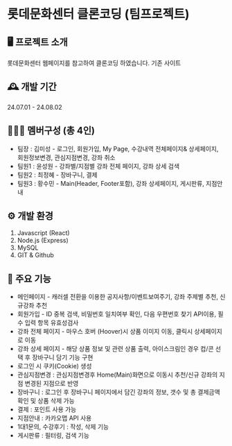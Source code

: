 # 롯데문화센터 클론코딩 (팀프로젝트)  


## 🖥️ 프로젝트 소개
롯데문화센터 웹페이지를 참고하여 클론코딩 하였습니다. 
기존 사이트 


## 🕰️ 개발 기간
24.07.01 - 24.08.02

## 🧑‍🤝‍🧑 멤버구성 (총 4인) 
- 팀장 : 김미성  - 로그인, 회원가입, My Page, 수강내역 전체페이지& 상세페이지, 회원정보변경, 관심지점변경, 강좌 취소 
- 팀원1 : 윤성원 - 강좌별/지점별 강좌 전체 페이지, 강좌 상세 검색 
- 팀원2 : 최정혜 - 장바구니, 결제 
- 팀원3 : 황수민  - Main(Header, Footer포함), 강좌 상세페이지, 게시판류, 지점안내 

## ⚙️ 개발 환경
1. Javascript (React)
2. Node.js (Express)
3. MySQL
4. GIT & Github
   
## 📌 주요 기능
- 메인페이지 - 캐러셀 전환을 이용한 공지사항/이벤트보여주기, 강좌 주제별 추천, 신규강좌 추천 
- 회원가입 - ID 중복 검색, 비밀번호 일치여부 확인, 다음 우편번호 찾기 API이용, 필수 입력 항목 유효성검사 
- 강좌 전체 페이지  - 마우스 호버 (Hoover)시 상품 이미지 이동, 클릭시 상세페이지로 이동
- 강좌 상세 페이지 - 해당 상품 정보 및 관련 상품 출력, 아이스크림인 경우 컵/콘 선택 후 장바구니 담기 기능 구현
- 로그인 시 쿠키(Cookie) 생성
- 관심지점변경 : 관심지점변경후 Home(Main)화면으로 이동시 추천/신규 강좌의 지점 변경된 지점으로 반영 
- 장바구니 :  로그인 후 장바구니 페이지에서 담긴 강좌의 정보, 갯수 및 총 결제금액 확인 및 상품 삭제 가능 
- 결제 : 포인트 사용 가능
- 지점안내 : 카카오맵 API 사용 
- 1대1문의, 수강후기 : 작성, 삭제 기능
- 게시판류 : 필터링, 검색 기능 
